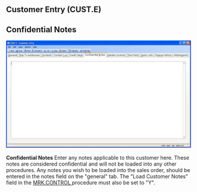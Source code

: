 ##  Customer Entry (CUST.E)

<PageHeader />

##  Confidential Notes

![](./CUST-E-6.jpg)

**Confidential Notes** Enter any notes applicable to this customer here. These notes are considered confidential and will not be loaded into any other procedures. Any notes you wish to be loaded into the sales order, should be entered in the notes field on the "general" tab. The "Load Customer Notes" field in the [ MRK.CONTROL ](../../../../../../../../rover/AP-OVERVIEW/AP-ENTRY/AP-E/AP-E-1/CURRENCY-CONTROL/SO-E/MRK-CONTROL) procedure must also be set to "Y".   
  
  
<badge text= "Version 8.10.57" vertical="middle" />

<PageFooter />